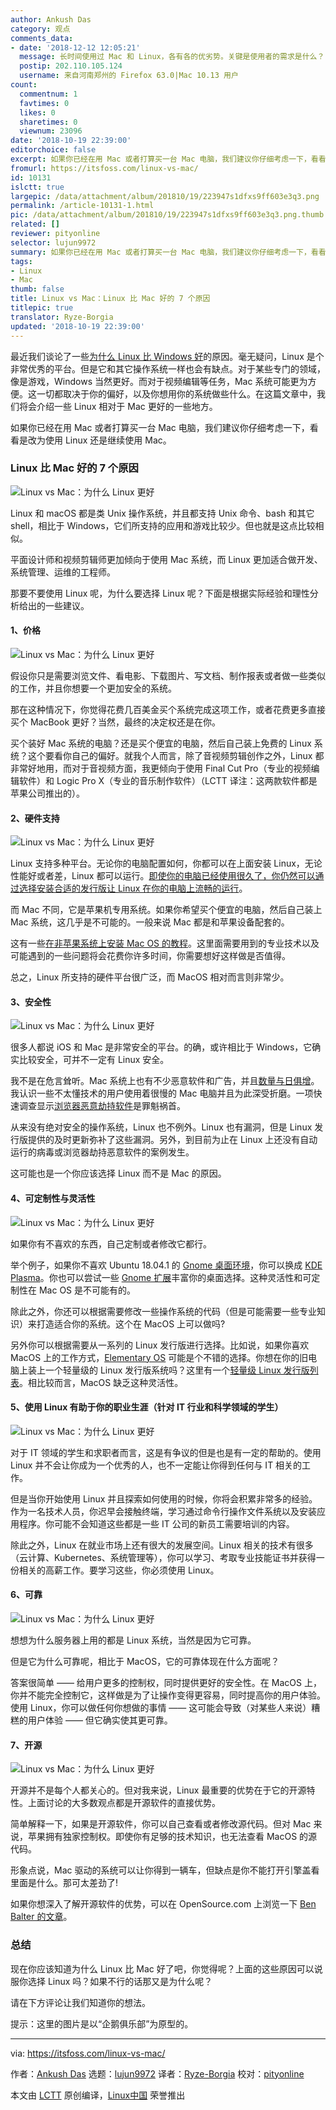 ```yaml
---
author: Ankush Das
category: 观点
comments_data:
- date: '2018-12-12 12:05:21'
  message: 长时间使用过 Mac 和 Linux，各有各的优劣势。关键是使用者的需求是什么？
  postip: 202.110.105.124
  username: 来自河南郑州的 Firefox 63.0|Mac 10.13 用户
count:
  commentnum: 1
  favtimes: 0
  likes: 0
  sharetimes: 0
  viewnum: 23096
date: '2018-10-19 22:39:00'
editorchoice: false
excerpt: 如果你已经在用 Mac 或者打算买一台 Mac 电脑，我们建议你仔细考虑一下，看看是改为使用 Linux 还是继续使用 Mac。
fromurl: https://itsfoss.com/linux-vs-mac/
id: 10131
islctt: true
largepic: /data/attachment/album/201810/19/223947s1dfxs9ff603e3q3.png
permalink: /article-10131-1.html
pic: /data/attachment/album/201810/19/223947s1dfxs9ff603e3q3.png.thumb.jpg
related: []
reviewer: pityonline
selector: lujun9972
summary: 如果你已经在用 Mac 或者打算买一台 Mac 电脑，我们建议你仔细考虑一下，看看是改为使用 Linux 还是继续使用 Mac。
tags:
- Linux
- Mac
thumb: false
title: Linux vs Mac：Linux 比 Mac 好的 7 个原因
titlepic: true
translator: Ryze-Borgia
updated: '2018-10-19 22:39:00'
---
```


最近我们谈论了一些[为什么 Linux 比 Windows 好](https://itsfoss.com/linux-better-than-windows/)的原因。毫无疑问，Linux 是个非常优秀的平台。但是它和其它操作系统一样也会有缺点。对于某些专门的领域，像是游戏，Windows 当然更好。而对于视频编辑等任务，Mac 系统可能更为方便。这一切都取决于你的偏好，以及你想用你的系统做些什么。在这篇文章中，我们将会介绍一些 Linux 相对于 Mac 更好的一些地方。


如果你已经在用 Mac 或者打算买一台 Mac 电脑，我们建议你仔细考虑一下，看看是改为使用 Linux 还是继续使用 Mac。


### Linux 比 Mac 好的 7 个原因


![Linux vs Mac：为什么 Linux 更好](/data/attachment/album/201810/19/223947s1dfxs9ff603e3q3.png)


Linux 和 macOS 都是类 Unix 操作系统，并且都支持 Unix 命令、bash 和其它 shell，相比于 Windows，它们所支持的应用和游戏比较少。但也就是这点比较相似。


平面设计师和视频剪辑师更加倾向于使用 Mac 系统，而 Linux 更加适合做开发、系统管理、运维的工程师。


那要不要使用 Linux 呢，为什么要选择 Linux 呢？下面是根据实际经验和理性分析给出的一些建议。


#### 1、价格


![Linux vs Mac：为什么 Linux 更好](/data/attachment/album/201810/19/223947oqustt3npkepqfsf.jpg)


假设你只是需要浏览文件、看电影、下载图片、写文档、制作报表或者做一些类似的工作，并且你想要一个更加安全的系统。


那在这种情况下，你觉得花费几百美金买个系统完成这项工作，或者花费更多直接买个 MacBook 更好？当然，最终的决定权还是在你。


买个装好 Mac 系统的电脑？还是买个便宜的电脑，然后自己装上免费的 Linux 系统？这个要看你自己的偏好。就我个人而言，除了音视频剪辑创作之外，Linux 都非常好地用，而对于音视频方面，我更倾向于使用 Final Cut Pro（专业的视频编辑软件）和 Logic Pro X（专业的音乐制作软件）（LCTT 译注：这两款软件都是苹果公司推出的）。


#### 2、硬件支持


![Linux vs Mac：为什么 Linux 更好](/data/attachment/album/201810/19/223948k4onm7vvo050oon5.jpg)


Linux 支持多种平台。无论你的电脑配置如何，你都可以在上面安装 Linux，无论性能好或者差，Linux 都可以运行。[即使你的电脑已经使用很久了，你仍然可以通过选择安装合适的发行版让 Linux 在你的电脑上流畅的运行](https://itsfoss.com/lightweight-linux-beginners/)。


而 Mac 不同，它是苹果机专用系统。如果你希望买个便宜的电脑，然后自己装上 Mac 系统，这几乎是不可能的。一般来说 Mac 都是和苹果设备配套的。


这有一些[在非苹果系统上安装 Mac OS 的教程](https://hackintosh.com/)。这里面需要用到的专业技术以及可能遇到的一些问题将会花费你许多时间，你需要想好这样做是否值得。


总之，Linux 所支持的硬件平台很广泛，而 MacOS 相对而言则非常少。


#### 3、安全性


![Linux vs Mac：为什么 Linux 更好](/data/attachment/album/201810/19/223949t6fkf620x06xm903.jpg)


很多人都说 iOS 和 Mac 是非常安全的平台。的确，或许相比于 Windows，它确实比较安全，可并不一定有 Linux 安全。


我不是在危言耸听。Mac 系统上也有不少恶意软件和广告，并且[数量与日俱增](https://www.computerworld.com/article/3262225/apple-mac/warning-as-mac-malware-exploits-climb-270.html)。我认识一些不太懂技术的用户使用着很慢的 Mac 电脑并且为此深受折磨。一项快速调查显示[浏览器恶意劫持软件](https://www.imore.com/how-to-remove-browser-hijack)是罪魁祸首。


从来没有绝对安全的操作系统，Linux 也不例外。Linux 也有漏洞，但是 Linux 发行版提供的及时更新弥补了这些漏洞。另外，到目前为止在 Linux 上还没有自动运行的病毒或浏览器劫持恶意软件的案例发生。


这可能也是一个你应该选择 Linux 而不是 Mac 的原因。


#### 4、可定制性与灵活性


![Linux vs Mac：为什么 Linux 更好](/data/attachment/album/201810/19/223950hqtjiaj5ccj5ze1h.jpg)


如果你有不喜欢的东西，自己定制或者修改它都行。


举个例子，如果你不喜欢 Ubuntu 18.04.1 的 [Gnome 桌面环境](https://www.gnome.org/)，你可以换成 [KDE Plasma](https://www.kde.org/plasma-desktop)。你也可以尝试一些 [Gnome 扩展](https://itsfoss.com/best-gnome-extensions/)丰富你的桌面选择。这种灵活性和可定制性在 Mac OS 是不可能有的。


除此之外，你还可以根据需要修改一些操作系统的代码（但是可能需要一些专业知识）来打造适合你的系统。这个在 MacOS 上可以做吗?


另外你可以根据需要从一系列的 Linux 发行版进行选择。比如说，如果你喜欢 MacOS 上的工作方式，[Elementary OS](https://elementary.io/) 可能是个不错的选择。你想在你的旧电脑上装上一个轻量级的 Linux 发行版系统吗？这里有一个[轻量级 Linux 发行版列表](https://itsfoss.com/lightweight-linux-beginners/)。相比较而言，MacOS 缺乏这种灵活性。


#### 5、使用 Linux 有助于你的职业生涯（针对 IT 行业和科学领域的学生）


![Linux vs Mac：为什么 Linux 更好](/data/attachment/album/201810/19/223951updqfqdi345061r4.jpg)


对于 IT 领域的学生和求职者而言，这是有争议的但是也是有一定的帮助的。使用 Linux 并不会让你成为一个优秀的人，也不一定能让你得到任何与 IT 相关的工作。


但是当你开始使用 Linux 并且探索如何使用的时候，你将会积累非常多的经验。作为一名技术人员，你迟早会接触终端，学习通过命令行操作文件系统以及安装应用程序。你可能不会知道这些都是一些 IT 公司的新员工需要培训的内容。


除此之外，Linux 在就业市场上还有很大的发展空间。Linux 相关的技术有很多（云计算、Kubernetes、系统管理等），你可以学习、考取专业技能证书并获得一份相关的高薪工作。要学习这些，你必须使用 Linux。


#### 6、可靠


![Linux vs Mac：为什么 Linux 更好](/data/attachment/album/201810/19/223952e3crt3cj3zqb4txt.jpg)


想想为什么服务器上用的都是 Linux 系统，当然是因为它可靠。


但是它为什么可靠呢，相比于 MacOS，它的可靠体现在什么方面呢？


答案很简单 —— 给用户更多的控制权，同时提供更好的安全性。在 MacOS 上，你并不能完全控制它，这样做是为了让操作变得更容易，同时提高你的用户体验。使用 Linux，你可以做任何你想做的事情 —— 这可能会导致（对某些人来说）糟糕的用户体验 —— 但它确实使其更可靠。


#### 7、开源


![Linux vs Mac：为什么 Linux 更好](/data/attachment/album/201810/19/223953fhhyy9vhyhvry6i0.jpg)


开源并不是每个人都关心的。但对我来说，Linux 最重要的优势在于它的开源特性。上面讨论的大多数观点都是开源软件的直接优势。


简单解释一下，如果是开源软件，你可以自己查看或者修改源代码。但对 Mac 来说，苹果拥有独家控制权。即使你有足够的技术知识，也无法查看 MacOS 的源代码。


形象点说，Mac 驱动的系统可以让你得到一辆车，但缺点是你不能打开引擎盖看里面是什么。那可太差劲了!


如果你想深入了解开源软件的优势，可以在 OpenSource.com 上浏览一下 [Ben Balter 的文章](https://opensource.com/life/15/12/why-open-source)。


### 总结


现在你应该知道为什么 Linux 比 Mac 好了吧，你觉得呢？上面的这些原因可以说服你选择 Linux 吗？如果不行的话那又是为什么呢？


请在下方评论让我们知道你的想法。


提示：这里的图片是以“企鹅俱乐部”为原型的。




---


via: <https://itsfoss.com/linux-vs-mac/>


作者：[Ankush Das](https://itsfoss.com/author/ankush/) 选题：[lujun9972](https://github.com/lujun9972) 译者：[Ryze-Borgia](https://github.com/Ryze-Borgia) 校对：[pityonline](https://github.com/pityonline)


本文由 [LCTT](https://github.com/LCTT/TranslateProject) 原创编译，[Linux中国](https://linux.cn/) 荣誉推出
